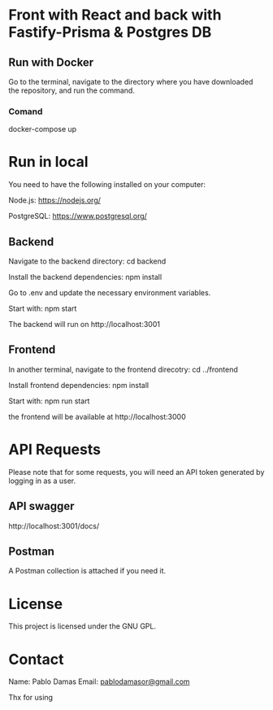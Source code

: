 ﻿# Front with React and back with Fastify-Prisma & Postgres DB

## Run with Docker
Go to the terminal, navigate to the directory where you have downloaded the repository, and run the command.

### Comand
docker-compose up

# Run in local

You need to have the following installed on your computer:

Node.js:
https://nodejs.org/

PostgreSQL:
https://www.postgresql.org/

## Backend
Navigate to the backend directory:
cd backend

Install the backend dependencies:
npm install

Go to .env and update the necessary environment variables.

Start  with:
npm start

The backend will run on http://localhost:3001

## Frontend
In another terminal, navigate to the frontend direcotry:
cd ../frontend

Install frontend dependencies:
npm install

Start with:
npm run start

the frontend will be available at http://localhost:3000

# API Requests
Please note that for some requests, you will need an API token generated by logging in as a user.

## API swagger
http://localhost:3001/docs/

## Postman
A Postman collection is attached if you need it.

# License
This project is licensed under the GNU GPL.

# Contact
Name: Pablo Damas
Email: pablodamasor@gmail.com


Thx for using
